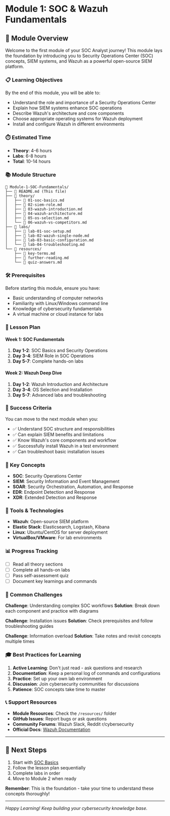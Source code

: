 # Module 1: SOC & Wazuh Fundamentals

## 🎯 Module Overview

Welcome to the first module of your SOC Analyst journey! This module lays the foundation by introducing you to Security Operations Center (SOC) concepts, SIEM systems, and Wazuh as a powerful open-source SIEM platform.

### 📋 Learning Objectives

By the end of this module, you will be able to:
- Understand the role and importance of a Security Operations Center
- Explain how SIEM systems enhance SOC operations
- Describe Wazuh's architecture and core components
- Choose appropriate operating systems for Wazuh deployment
- Install and configure Wazuh in different environments

### ⏱️ Estimated Time

- **Theory**: 4-6 hours
- **Labs**: 6-8 hours
- **Total**: 10-14 hours

### 📚 Module Structure

```
📁 Module-1-SOC-Fundamentals/
├── 📄 README.md (This file)
├── 📁 theory/
│   ├── 📄 01-soc-basics.md
│   ├── 📄 02-siem-role.md
│   ├── 📄 03-wazuh-introduction.md
│   ├── 📄 04-wazuh-architecture.md
│   ├── 📄 05-os-selection.md
│   └── 📄 06-wazuh-vs-competitors.md
├── 📁 labs/
│   ├── 📄 lab-01-soc-setup.md
│   ├── 📄 lab-02-wazuh-single-node.md
│   ├── 📄 lab-03-basic-configuration.md
│   └── 📄 lab-04-troubleshooting.md
└── 📁 resources/
    ├── 📄 key-terms.md
    ├── 📄 further-reading.md
    └── 📄 quiz-answers.md
```

### 🛠️ Prerequisites

Before starting this module, ensure you have:
- Basic understanding of computer networks
- Familiarity with Linux/Windows command line
- Knowledge of cybersecurity fundamentals
- A virtual machine or cloud instance for labs

### 📖 Lesson Plan

#### Week 1: SOC Fundamentals
1. **Day 1-2**: SOC Basics and Security Operations
2. **Day 3-4**: SIEM Role in SOC Operations
3. **Day 5-7**: Complete hands-on labs

#### Week 2: Wazuh Deep Dive
1. **Day 1-2**: Wazuh Introduction and Architecture
2. **Day 3-4**: OS Selection and Installation
3. **Day 5-7**: Advanced labs and troubleshooting

### 🎯 Success Criteria

You can move to the next module when you:
- ✅ Understand SOC structure and responsibilities
- ✅ Can explain SIEM benefits and limitations
- ✅ Know Wazuh's core components and workflow
- ✅ Successfully install Wazuh in a test environment
- ✅ Can troubleshoot basic installation issues

### 📝 Key Concepts

- **SOC**: Security Operations Center
- **SIEM**: Security Information and Event Management
- **SOAR**: Security Orchestration, Automation, and Response
- **EDR**: Endpoint Detection and Response
- **XDR**: Extended Detection and Response

### 🔧 Tools & Technologies

- **Wazuh**: Open-source SIEM platform
- **Elastic Stack**: Elasticsearch, Logstash, Kibana
- **Linux**: Ubuntu/CentOS for server deployment
- **VirtualBox/VMware**: For lab environments

### 📊 Progress Tracking

- [ ] Read all theory sections
- [ ] Complete all hands-on labs
- [ ] Pass self-assessment quiz
- [ ] Document key learnings and commands

### 🚨 Common Challenges

**Challenge**: Understanding complex SOC workflows
**Solution**: Break down each component and practice with diagrams

**Challenge**: Installation issues
**Solution**: Check prerequisites and follow troubleshooting guides

**Challenge**: Information overload
**Solution**: Take notes and revisit concepts multiple times

### 🎓 Best Practices for Learning

1. **Active Learning**: Don't just read - ask questions and research
2. **Documentation**: Keep a personal log of commands and configurations
3. **Practice**: Set up your own lab environment
4. **Discussion**: Join cybersecurity communities for discussions
5. **Patience**: SOC concepts take time to master

### 📞 Support Resources

- **Module Resources**: Check the `/resources/` folder
- **GitHub Issues**: Report bugs or ask questions
- **Community Forums**: Wazuh Slack, Reddit r/cybersecurity
- **Official Docs**: [Wazuh Documentation](https://documentation.wazuh.com/)

---

## 🚀 Next Steps

1. Start with [SOC Basics](./theory/01-soc-basics.md)
2. Follow the lesson plan sequentially
3. Complete labs in order
4. Move to Module 2 when ready

**Remember**: This is the foundation - take your time to understand these concepts thoroughly!

---

*Happy Learning! Keep building your cybersecurity knowledge base.*